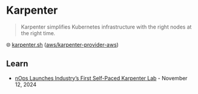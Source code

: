 # Karpenter

> Karpenter simplifies Kubernetes infrastructure with the right nodes at the right time.

🌐 [karpenter.sh](https://karpenter.sh/) ([aws/karpenter-provider-aws](https://github.com/aws/karpenter-provider-aws))

## Learn

* [nOps Launches Industry’s First Self-Paced Karpenter Lab](https://www.nops.io/blog/karpenter-lab/) - November 12, 2024
